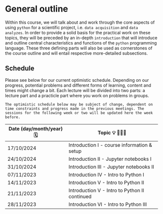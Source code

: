 # General outline
Within this course, we will talk about and work through the core aspects of using `python` for a scientific project, i.e. `data acquisition` and `data analyzes`. 
In order to provide a solid basis for the practical work on these topics, they will be preceded by an in-depth `introduction` that will introduce and outline central characteristics and functions of the `python` programming language.
These three defining parts will also be used as cornerstones of the course outline and will entail respective more-detailed subsections.

## Schedule

Please see below for our current optimistic schedule. Depending on our progress, potential problems and different forms of learning, content and times might change a bit. Each lecture will be divided into two parts: a lecture part and a practicle part where you work on problems in groups.


```{note}
The optimistic schedule below may be subject of change, dependent on time constraints and progress made in the previous meetings. The sessions for the following week or two will be updated here the week before.  
```

| Date (day/month/year) 🗓 | Topic 💡 👨🏻‍🏫 |
|-------------------------|-------------|
| 17/10/2024 | Introduction I - course information & setup |
| 24/10/2024 | Introduction II - Jupyter notebooks I |
| 31/10/2024 | Introduction III - Jupyter notebooks II |
| 07/11/2023 | Introduction IV - Intro to Python I |
| 14/11/2023 | Introduction V - Intro to Python II |
| 21/11/2023 | Introduction V - Intro to Python II continued |
| 28/11/2023 | Introduction VI - Intro to Python III |